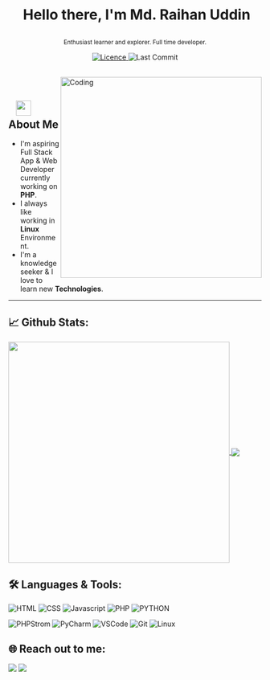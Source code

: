 # <p align="center">️ **Hello there, I'm Md. Raihan Uddin** </p>
<p align="center">️<small>Enthusiast learner and explorer. Full time developer.</small></p>

<p align="center">
<a href="https://img.shields.io/github/license/raihan-uddin/raihan-uddin">
<img alt="Licence" src="https://img.shields.io/github/license/raihan-uddin/raihan-uddin?color=brightgreen&label=LICENCE&logo=MIT"/>
</a>
<img alt="Last Commit" src="https://img.shields.io/github/last-commit/raihan-uddin/raihan-uddin?logo=markdown&label=LAST+UPDATE&color=29bf12&style=flat">
</p>
</br>
<img align="right" alt="Coding" width="400" src="https://media.giphy.com/media/Y4ak9Ki2GZCbJxAnJD/giphy.gif">
</br>

## &nbsp; &nbsp;<img src="https://media.giphy.com/media/WUlplcMpOCEmTGBtBW/giphy.gif" width="30"> **About Me**

- I'm aspiring Full Stack App & Web Developer currently working on **PHP**.
- I always like working in **Linux** Environment.
- I'm a knowledge seeker & I love to learn new **Technologies**.

---

## 📈 **Github Stats:**

<a href="https://github.com/raihan-uddin">
<img width="440" align="center" src="https://github-readme-stats.vercel.app/api?username=raihan-uddin&show_icons=true&include_all_commits=true&theme=blue-green&count_private=true">
</a>
<a href="https://github.com/raihan-uddin/github-readme-stats">
<img align="center" src="https://github-readme-stats.anuraghazra1.vercel.app/api/top-langs/?username=raihan-uddin&layout=compact&theme=blue-green" />
</a>

</br>

## 🛠️ **Languages & Tools:**

![HTML](https://img.shields.io/badge/html%20-%23E34F26.svg?&style=for-the-badge&logo=html5&logoColor=white)
![CSS](https://img.shields.io/badge/css%20-%231572B6.svg?&style=for-the-badge&logo=css3&logoColor=white)
![Javascript](https://img.shields.io/badge/-Javascript-ffb400?style=for-the-badge&logo=javascript&logoColor=ffff3f)
![PHP](https://img.shields.io/badge/-Php-blue?style=for-the-badge&logo=php)
![PYTHON](https://img.shields.io/badge/-Python-green?&style=for-the-badge&logo=python&ogoColor=white)

![PHPStrom](https://img.shields.io/badge/-Phpstorm-019733?style=for-the-badge&logo=phpstorm)
![PyCharm](https://img.shields.io/badge/-Pycharm-019733?style=for-the-badge&logo=pycharm)
![VSCode](https://img.shields.io/badge/-vscode-007ACC?style=for-the-badge&logo=visual-studio-code)
![Git](https://img.shields.io/badge/git%20-%23F05032.svg?&style=for-the-badge&logo=git&logoColor=white)
![Linux](https://img.shields.io/badge/-linux-FCC624?style=for-the-badge&logo=linux&logoColor=black)

## 🌐 **Reach out to me:** ️

[<img src="https://img.shields.io/badge/LinkedIn-raihanuddin2-informational?style=for-the-badge&labelColor=black&logo=linkedin&logoColor=0077b5&&color=0077b5"/>][linkedin]
[<img src="https://img.shields.io/badge/Gmail-blackedition.me@gmail.com-informational?style=for-the-badge&labelColor=black&logoColor=d14836&logo=gmail&color=d14836"/>][gmail]

[comment]: <> ([<img src="https://img.shields.io/badge/Github-raihan-uddin-informational?style=for-the-badge&labelColor=black&logo=github&color=7d88e6"/>][github])

[comment]: <> ([<img src="https://img.shields.io/badge/Twitter-@raihanuddin-informational?style=for-the-badge&labelColor=black&logo=twitter&logoColor=#1DA1F2&color=1da1f2"/>][twitter])

<!-- Links of Definitions -->

[linkedin]: https://www.linkedin.com/in/raihan-uddin
[gmail]: mailto:blackedition.me@gmail.com "Lets connect through email"
[github]: https://github.com/raihan-uddin
[licence]: https://github.com/raihan-uddin/raihan-uddin/LICENSE

[comment]: <> ([twitter]: https://twitter.com/raihan.uddin22)
[facebook]: https://facebook.com/raihan.uddin22
